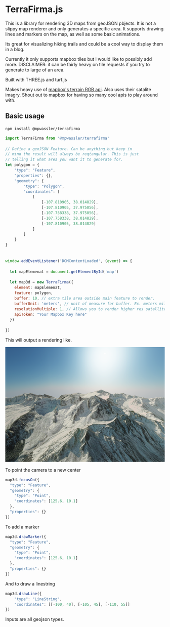 # TerraFirma.js

This is a library for rendering 3D maps from geoJSON pbjects. It is not a slippy map renderer and only generates a specific area. It supports drawing lines and markers on the map, as well as some basic animations.

Its great for visualizing hiking trails and could be a cool way to display them in a blog.

Currently it only supports mapbox tiles but I would like to possibly add more. DISCLAIMER: it can be fairly heavy on tile requests if you try to generate to large of an area.

Built with THREE.js and turf.js

Makes heavy use of [mapbox's terrain RGB api](https://docs.mapbox.com/help/troubleshooting/access-elevation-data/). Also uses their satalite imagry. Shout out to mapbox for having so many cool apis to play around with.

## Basic usage

`npm install @mpwassler/terrafirma`



```js
import TerraFirma from '@mpwassler/terrafirma'

// Define a geoJSON Feature. Can be anything but keep in
// mind the result will always be reqtangular. This is just
// telling it what area you want it to generate for.
let polygon = {
    "type": "Feature",
    "properties": {},
    "geometry": {
        "type": "Polygon",
        "coordinates": [
            [
                [-107.810905, 38.014829],
                [-107.810905, 37.975056],
                [-107.758338, 37.975056],
                [-107.758338, 38.014829],
                [-107.810905, 38.014829]
            ]
        ]
    }
}


window.addEventListener('DOMContentLoaded', (event) => {

  let mapElemenat = document.getElementById('map')

  let map3d = new TerraFirma({
    element: mapElemenat,
    feature: polygon,
    buffer: 10, // extra tile area outside main feature to render.
    bufferUnit: 'meters', // unit of measure for buffer. Ex. meters miles feet
    resolutionMultiple: 1, // Allows you to render higher res satallite tiles. Will slow things down a lot.
    apiToken: "Your Mapbox Key here"
  })

})


```

This will output a rendering like.

<img alt="Sample Render" src="sample/sample_render.png" width="1000" />

To point the camera to a new center
```js
map3d.focusOn({
  "type": "Feature",
  "geometry": {
    "type": "Point",
    "coordinates": [125.6, 10.1]
  },
  "properties": {}
})
```

To add a marker
```js
map3d.drawMarker({
  "type": "Feature",
  "geometry": {
    "type": "Point",
    "coordinates": [125.6, 10.1]
  },
  "properties": {}
})
```

And to draw a linestring
```js
map3d.drawLine({
    "type": "LineString",
    "coordinates": [[-100, 40], [-105, 45], [-110, 55]]
})
```

Inputs are all geojson types.
